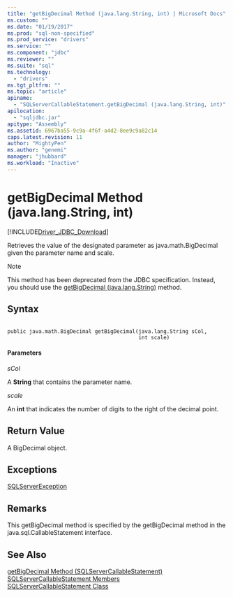 ```yaml
---
title: "getBigDecimal Method (java.lang.String, int) | Microsoft Docs"
ms.custom: ""
ms.date: "01/19/2017"
ms.prod: "sql-non-specified"
ms.prod_service: "drivers"
ms.service: ""
ms.component: "jdbc"
ms.reviewer: ""
ms.suite: "sql"
ms.technology: 
  - "drivers"
ms.tgt_pltfrm: ""
ms.topic: "article"
apiname: 
  - "SQLServerCallableStatement.getBigDecimal (java.lang.String, int)"
apilocation: 
  - "sqljdbc.jar"
apitype: "Assembly"
ms.assetid: 6967ba55-9c9a-4f6f-a4d2-8ee9c9a82c14
caps.latest.revision: 11
author: "MightyPen"
ms.author: "genemi"
manager: "jhubbard"
ms.workload: "Inactive"
---
```

# getBigDecimal Method (java.lang.String, int)
[!INCLUDE[Driver_JDBC_Download](../../../includes/driver_jdbc_download.md)]

  Retrieves the value of the designated parameter as java.math.BigDecimal given the parameter name and scale.  
  
> [!NOTE]  
>  This method has been deprecated from the JDBC specification. Instead, you should use the [getBigDecimal (java.lang.String)](../../../connect/jdbc/reference/getbigdecimal-method-java-lang-string.md) method.  
  
## Syntax  
  
```  
  
public java.math.BigDecimal getBigDecimal(java.lang.String sCol,  
                                          int scale)  
```  
  
#### Parameters  
 *sCol*  
  
 A **String** that contains the parameter name.  
  
 *scale*  
  
 An **int** that indicates the number of digits to the right of the decimal point.  
  
## Return Value  
 A BigDecimal object.  
  
## Exceptions  
 [SQLServerException](../../../connect/jdbc/reference/sqlserverexception-class.md)  
  
## Remarks  
 This getBigDecimal method is specified by the getBigDecimal method in the java.sql.CallableStatement interface.  
  
## See Also  
 [getBigDecimal Method &#40;SQLServerCallableStatement&#41;](../../../connect/jdbc/reference/getbigdecimal-method-sqlservercallablestatement.md)   
 [SQLServerCallableStatement Members](../../../connect/jdbc/reference/sqlservercallablestatement-members.md)   
 [SQLServerCallableStatement Class](../../../connect/jdbc/reference/sqlservercallablestatement-class.md)  
  
  
